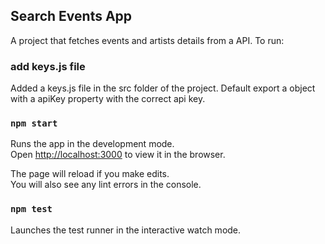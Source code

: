 ## Search Events App

A project that fetches events and artists details from a API. To run:

### add keys.js file

Added a keys.js file in the src folder of the project. Default export a object with a apiKey property with the correct api key.

### `npm start`

Runs the app in the development mode.<br />
Open [http://localhost:3000](http://localhost:3000) to view it in the browser.

The page will reload if you make edits.<br />
You will also see any lint errors in the console.

### `npm test`

Launches the test runner in the interactive watch mode.<br />
